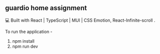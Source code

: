 ## guardio home assignment 

💻 Built with React | TypeScript | MUI | CSS Emotion, React-Infinite-scroll .

To run the application - 
1. npm install
2. npm run dev
